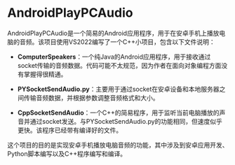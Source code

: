 # AndroidPlayPCAudio

AndroidPlayPCAudio是一个简易的Android应用程序，用于在安卓手机上播放电脑的音频。该项目使用VS2022编写了一个C++小项目，包含以下文件说明：

- **ComputerSpeakers**：一个纯Java的Android应用程序，用于接收通过socket传输的音频数据。代码可能不太规范，因为作者在面向对象编程方面没有掌握得很精通。
  
- **PYSocketSendAudio.py**：主要用于通过socket在安卓设备和本地服务器之间传输音频数据，并根据参数调整音频格式和大小。

- **CppSocketSendAudio**：一个C++的简易程序，用于监听当前电脑播放的声音并通过socket发送。与PYSocketSendAudio.py的功能相同，但速度似乎更快。该程序已经带有编译好的文件。

这个项目的目的是实现安卓手机播放电脑音频的功能，其中涉及到安卓应用开发、Python脚本编写以及C++程序编写和编译。
